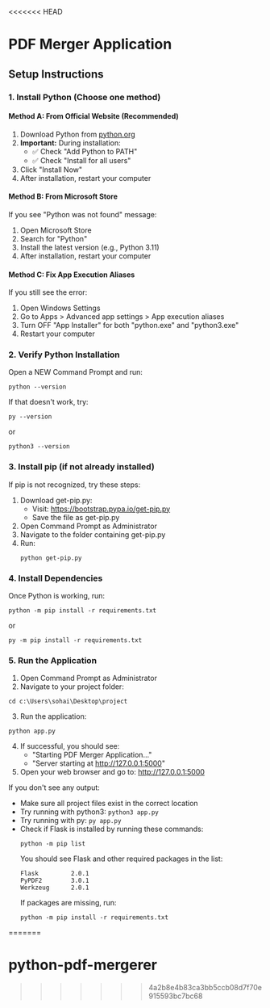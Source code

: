 <<<<<<< HEAD
# PDF Merger Application

## Setup Instructions

### 1. Install Python (Choose one method)

#### Method A: From Official Website (Recommended)
1. Download Python from [python.org](https://www.python.org/downloads/)
2. **Important:** During installation:
   - ✅ Check "Add Python to PATH"
   - ✅ Check "Install for all users"
3. Click "Install Now"
4. After installation, restart your computer

#### Method B: From Microsoft Store
If you see "Python was not found" message:
1. Open Microsoft Store
2. Search for "Python"
3. Install the latest version (e.g., Python 3.11)
4. After installation, restart your computer

#### Method C: Fix App Execution Aliases
If you still see the error:
1. Open Windows Settings
2. Go to Apps > Advanced app settings > App execution aliases
3. Turn OFF "App Installer" for both "python.exe" and "python3.exe"
4. Restart your computer

### 2. Verify Python Installation
Open a NEW Command Prompt and run:
```
python --version
```
If that doesn't work, try:
```
py --version
```
or
```
python3 --version
```

### 3. Install pip (if not already installed)
If pip is not recognized, try these steps:
1. Download get-pip.py:
   - Visit: https://bootstrap.pypa.io/get-pip.py
   - Save the file as get-pip.py
2. Open Command Prompt as Administrator
3. Navigate to the folder containing get-pip.py
4. Run:
   ```
   python get-pip.py
   ```

### 4. Install Dependencies
Once Python is working, run:
```
python -m pip install -r requirements.txt
```
or
```
py -m pip install -r requirements.txt
```

### 5. Run the Application
1. Open Command Prompt as Administrator
2. Navigate to your project folder:
```
cd c:\Users\sohai\Desktop\project
```
3. Run the application:
```
python app.py
```
4. If successful, you should see:
   - "Starting PDF Merger Application..."
   - "Server starting at http://127.0.0.1:5000"
5. Open your web browser and go to: http://127.0.0.1:5000

If you don't see any output:
- Make sure all project files exist in the correct location
- Try running with python3: `python3 app.py`
- Try running with py: `py app.py`
- Check if Flask is installed by running these commands:
  ```
  python -m pip list
  ```
  You should see Flask and other required packages in the list:
  ```
  Flask         2.0.1
  PyPDF2        3.0.1
  Werkzeug      2.0.1
  ```
  If packages are missing, run:
  ```
  python -m pip install -r requirements.txt
  ```
=======
# python-pdf-mergerer
>>>>>>> 4a2b8e4b83ca3bb5ccb08d7f70e915593bc7bc68
